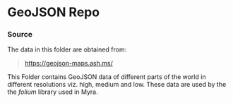 # GeoJSON Repo

### Source
The data in this folder are obtained from:
> https://geojson-maps.ash.ms/

This Folder contains GeoJSON data of different parts of the world in different resolutions viz. high, medium and low. 
These data are used by the the *folium* library used in Myra.
